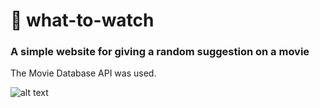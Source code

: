 # :owl:	what-to-watch

### A simple website for giving a random suggestion on a movie

The Movie Database API was used.

![alt text](https://github.com/117d/what-to-watch/main/screenshot.png)
